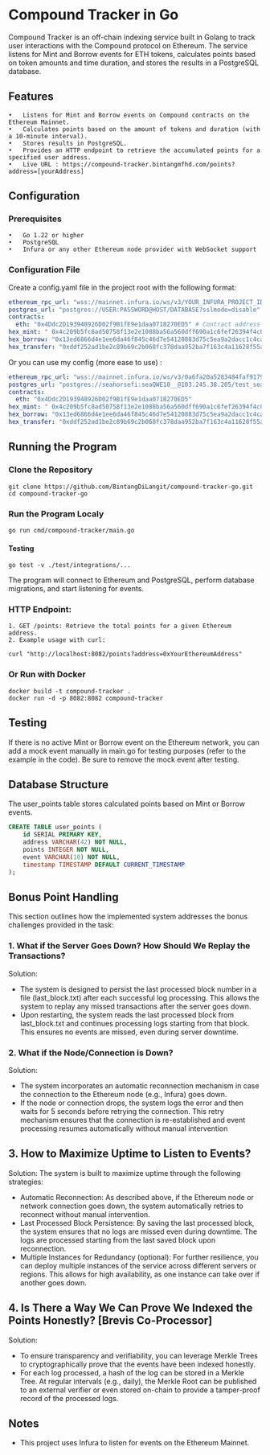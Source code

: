 # Compound Tracker in Go

Compound Tracker is an off-chain indexing service built in Golang to track user interactions with the Compound protocol on Ethereum. The service listens for Mint and Borrow events for ETH tokens, calculates points based on token amounts and time duration, and stores the results in a PostgreSQL database.

## Features

    •	Listens for Mint and Borrow events on Compound contracts on the Ethereum Mainnet.
    •	Calculates points based on the amount of tokens and duration (with a 10-minute interval).
    •	Stores results in PostgreSQL.
    •	Provides an HTTP endpoint to retrieve the accumulated points for a specified user address.
    •	Live URL : https://compound-tracker.bintangmfhd.com/points?address=[yourAddress]

## Configuration

### Prerequisites

    •	Go 1.22 or higher
    •	PostgreSQL
    •	Infura or any other Ethereum node provider with WebSocket support

### Configuration File

Create a config.yaml file in the project root with the following format:

```yaml
ethereum_rpc_url: "wss://mainnet.infura.io/ws/v3/YOUR_INFURA_PROJECT_ID"
postgres_url: "postgres://USER:PASSWORD@HOST/DATABASE?sslmode=disable"
contracts:
  eth: "0x4Ddc2D193948926D02f9B1fE9e1daa0718270ED5" # Contract address for ETH
hex_mint: " 0x4c209b5fc8ad50758f13e2e1088ba56a560dff690a1c6fef26394f4c03821c4f"
hex_borrow: "0x13ed6866d4e1ee6da46f845c46d7e54120883d75c5ea9a2dacc1c4ca8984ab80"
hex_transfer: "0xddf252ad1be2c89b69c2b068fc378daa952ba7f163c4a11628f55a4df523b3ef"
```

Or you can use my config (more ease to use) :

```yaml
ethereum_rpc_url: "wss://mainnet.infura.io/ws/v3/0a6fa20a5283484faf91799fc21fd148"
postgres_url: "postgres://seahorsefi:seaQWE10__@103.245.38.205/test_seahorsefi?sslmode=disable"
contracts:
  eth: "0x4Ddc2D193948926D02f9B1fE9e1daa0718270ED5"
hex_mint: " 0x4c209b5fc8ad50758f13e2e1088ba56a560dff690a1c6fef26394f4c03821c4f"
hex_borrow: "0x13ed6866d4e1ee6da46f845c46d7e54120883d75c5ea9a2dacc1c4ca8984ab80"
hex_transfer: "0xddf252ad1be2c89b69c2b068fc378daa952ba7f163c4a11628f55a4df523b3ef"
```

## Running the Program

### Clone the Repository

```
git clone https://github.com/BintangDiLangit/compound-tracker-go.git
cd compound-tracker-go
```

### Run the Program Localy

```
go run cmd/compound-tracker/main.go
```

#### Testing

```
go test -v ./test/integrations/...
```

The program will connect to Ethereum and PostgreSQL, perform database migrations, and start listening for events.

### HTTP Endpoint:

    1. GET /points: Retrieve the total points for a given Ethereum address.
    2. Example usage with curl:

```
curl "http://localhost:8082/points?address=0xYourEthereumAddress"
```

### Or Run with Docker

```
docker build -t compound-tracker .
docker run -d -p 8082:8082 compound-tracker
```

## Testing

If there is no active Mint or Borrow event on the Ethereum network, you can add a mock event manually in main.go for testing purposes (refer to the example in the code). Be sure to remove the mock event after testing.

## Database Structure

The user_points table stores calculated points based on Mint or Borrow events.

```sql
CREATE TABLE user_points (
    id SERIAL PRIMARY KEY,
    address VARCHAR(42) NOT NULL,
    points INTEGER NOT NULL,
    event VARCHAR(10) NOT NULL,
    timestamp TIMESTAMP DEFAULT CURRENT_TIMESTAMP
);
```

## Bonus Point Handling

This section outlines how the implemented system addresses the bonus challenges provided in the task:

### 1. What if the Server Goes Down? How Should We Replay the Transactions?

Solution:

- The system is designed to persist the last processed block number in a file (last_block.txt) after each successful log processing. This allows the system to replay any missed transactions after the server goes down.
- Upon restarting, the system reads the last processed block from last_block.txt and continues processing logs starting from that block. This ensures no events are missed, even during server downtime.

### 2. What if the Node/Connection is Down?

Solution:

- The system incorporates an automatic reconnection mechanism in case the connection to the Ethereum node (e.g., Infura) goes down.
- If the node or connection drops, the system logs the error and then waits for 5 seconds before retrying the connection. This retry mechanism ensures that the connection is re-established and event processing resumes automatically without manual intervention

## 3. How to Maximize Uptime to Listen to Events?

Solution:
The system is built to maximize uptime through the following strategies:

- Automatic Reconnection: As described above, if the Ethereum node or network connection goes down, the system automatically retries to reconnect without manual intervention.
- Last Processed Block Persistence: By saving the last processed block, the system ensures that no logs are missed even during downtime. The logs are processed starting from the last saved block upon reconnection.
- Multiple Instances for Redundancy (optional): For further resilience, you can deploy multiple instances of the service across different servers or regions. This allows for high availability, as one instance can take over if another goes down.

## 4. Is There a Way We Can Prove We Indexed the Points Honestly? [Brevis Co-Processor]

Solution:

- To ensure transparency and verifiability, you can leverage Merkle Trees to cryptographically prove that the events have been indexed honestly.
- For each log processed, a hash of the log can be stored in a Merkle Tree. At regular intervals (e.g., daily), the Merkle Root can be published to an external verifier or even stored on-chain to provide a tamper-proof record of the processed logs.

## Notes

- This project uses Infura to listen for events on the Ethereum Mainnet.
